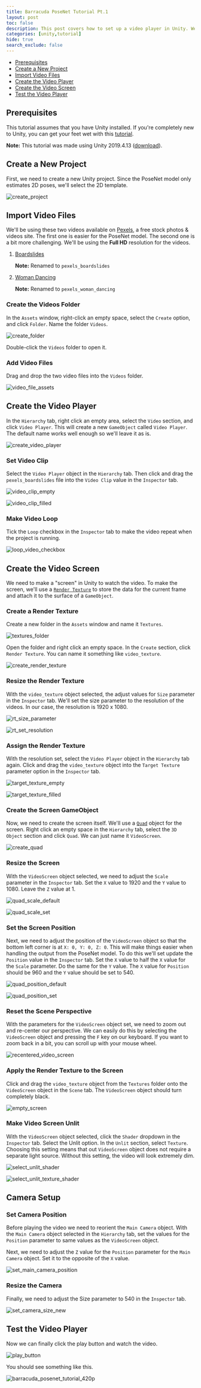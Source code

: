 ```yaml
---
title: Barracuda PoseNet Tutorial Pt.1
layout: post
toc: false
description: This post covers how to set up a video player in Unity. We'll be using the video player to check the performance of the PoseNet model.
categories: [unity,tutorial]
hide: true
search_exclude: false
---
```


* [Prerequisites](#prerequisites)
* [Create a New Project](#create-a-new-project)
* [Import Video Files](#import-video-files)
* [Create the Video Player](#create-the-video-player)
* [Create the Video Screen](#create-the-video-screen)
* [Test the Video Player](#test-the-video-player)

## Prerequisites

This tutorial assumes that you have Unity installed. If you're completely new to Unity, you can get your feet wet with this [tutorial](https://www.youtube.com/watch?v=OR0e-1UBEOU&list=PLB5_EOMkLx_VHKn4IISeNwhlDrb1948ZX&index=3).

**Note:** This tutorial was made using Unity 2019.4.13 ([download](unityhub://2019.4.13f1/518737b1de84)).



## Create a New Project

First, we need to create a new Unity project. Since the PoseNet model only estimates 2D poses, we'll select the 2D template.

![create_project](\images\barracuda-posenet-tutorial\create_project.PNG)

## Import Video Files

We'll be using these two videos available on [Pexels](https://www.pexels.com/), a free stock photos & videos site. The first one is easier for the PoseNet model. The second one is a bit more challenging. We'll be using the **Full HD** resolution for the videos.

1. [Boardslides](https://www.pexels.com/video/two-young-men-doing-a-boardslide-over-a-railing-4824358/)

   **Note:** Renamed to `pexels_boardslides`

2. [Woman Dancing](https://www.pexels.com/video/woman-dancing-2873755/)

   **Note:** Renamed to `pexels_woman_dancing`

### Create the Videos Folder

In the `Assets` window, right-click an empty space, select the `Create` option, and click `Folder`. Name the folder `Videos`.

![create_folder](\images\barracuda-posenet-tutorial\create_folder.PNG)

Double-click the `Videos` folder to open it.

### Add Video Files

Drag and drop the two video files into the `Videos` folder.

![video_file_assets](\images\barracuda-posenet-tutorial\video_file_assets.PNG)



## Create the Video Player

In the `Hierarchy` tab, right click an empty area, select the `Video` section, and click `Video Player`. This will create a new `GameObject` called `Video Player`. The default name works well enough so we'll leave it as is.

![create_video_player](\images\barracuda-posenet-tutorial\create_video_player.PNG)

### Set Video Clip

Select the `Video Player` object in the `Hierarchy` tab. Then click and drag the `pexels_boardslides` file into the `Video Clip` value in the `Inspector` tab.

![video_clip_empty](\images\barracuda-posenet-tutorial\video_clip_empty.png)

![video_clip_filled](\images\barracuda-posenet-tutorial\video_clip_filled.png)

### Make Video Loop

Tick the `Loop` checkbox in the `Inspector` tab to make the video repeat when the project is running.

![loop_video_checkbox](\images\barracuda-posenet-tutorial\loop_video_checkbox.png)



## Create the Video Screen

We need to make a "screen" in Unity to watch the video. To make the screen, we'll use a [`Render Texture`](https://docs.unity3d.com/ScriptReference/RenderTexture.html) to store the data for the current frame and attach it to the surface of a `GameObject`. 

### Create a Render Texture

Create a new folder in the `Assets` window and name it `Textures`.

![textures_folder](\images\barracuda-posenet-tutorial\textures_folder.PNG)

Open the folder and right click an empty space. In the `Create` section, click `Render Texture`. You can name it something like `video_texture`.

![create_render_texture](\images\barracuda-posenet-tutorial\create_render_texture.PNG)

### Resize the Render Texture

With the `video_texture` object selected, the adjust values for `Size` parameter in the `Inspector` tab. We'll set the size parameter to the resolution of the videos. In our case, the resolution is 1920 x 1080.

![rt_size_parameter](\images\barracuda-posenet-tutorial\rt_size_parameter.png)

![rt_set_resolution](\images\barracuda-posenet-tutorial\rt_set_resolution.png)

### Assign the Render Texture

With the resolution set, select the `Video Player` object in the `Hierarchy` tab again. Click and drag the `video_texture` object into the `Target Texture` parameter option in the `Inspector` tab.

![target_texture_empty](\images\barracuda-posenet-tutorial\target_texture_empty.png)

![target_texture_filled](\images\barracuda-posenet-tutorial\target_texture_filled.png)

### Create the Screen GameObject

Now, we need to create the screen itself. We'll use a [`Quad`](https://docs.unity3d.com/Manual/PrimitiveObjects.html) object for the screen. Right click an empty space in the `Hierarchy` tab, select the `3D Object` section and click `Quad`. We can just name it `VideoScreen`.

![create_quad](\images\barracuda-posenet-tutorial\create_quad.PNG)

### Resize the Screen

With the `VideoScreen` object selected, we need to adjust the `Scale` parameter in the `Inspector` tab. Set the `X` value to 1920 and the `Y` value to 1080. Leave the `Z` value at 1.

![quad_scale_default](\images\barracuda-posenet-tutorial\quad_scale_default.png)

![quad_scale_set](\images\barracuda-posenet-tutorial\quad_scale_set.png)

### Set the Screen Position

Next, we need to adjust the position of the `VideoScreen` object so that the bottom left corner is at `X: 0, Y: 0, Z: 0`. This will make things easier when handling the output from the PoseNet model. To do this we'll set update the `Position` value in the `Inspector` tab. Set the `X` value to half the `X` value for the `Scale` parameter. Do the same for the `Y` value. The `X` value for `Position` should be 960 and the `Y` value should be set to 540.

![quad_position_default](\images\barracuda-posenet-tutorial\quad_position_default.png)

![quad_position_set](\images\barracuda-posenet-tutorial\quad_position_set.png)

### Reset the Scene Perspective

With the parameters for the `VideoScreen` object set, we need to zoom out and re-center our perspective. We can easily do this by selecting the `VideoScreen` object and pressing the `F` key on our keyboard. If you want to zoom back in a bit, you can scroll up with your mouse wheel.

![recentered_video_screen](\images\barracuda-posenet-tutorial\recentered_video_screen.PNG)

### Apply the Render Texture to the Screen

Click and drag the `video_texture` object from the `Textures` folder onto the `VideoScreen` object in the `Scene` tab. The `VideoScreen` object should turn completely black.

![empty_screen](\images\barracuda-posenet-tutorial\empty_screen.PNG)

### Make Video Screen Unlit

With the `VideoScreen` object selected, click the `Shader` dropdown in the `Inspector` tab. Select the Unlit option. In the `Unlit` section, select `Texture`. Choosing this setting means that out `VideoScreen` object does not require a separate light source. Without this setting, the video will look extremely dim.

![select_unlit_shader](\images\barracuda-posenet-tutorial\select_unlit_shader.PNG)

![select_unlit_texture_shader](\images\barracuda-posenet-tutorial\select_unlit_texture_shader.PNG)

## Camera Setup

### Set Camera Position

Before playing the video we need to reorient the `Main Camera` object. With the `Main Camera` object selected in the `Hierarchy` tab, set the values for the `Position` parameter to same values as the `VideoScreen` object. 

Next, we need to adjust the `Z` value for the `Position` parameter for the `Main Camera` object. Set it to the opposite of the `X` value.

![set_main_camera_position](\images\barracuda-posenet-tutorial\set_main_camera_position_new.png)

### Resize the Camera

Finally, we need to adjust the Size parameter to 540 in the `Inspector` tab.

![set_camera_size_new](\images\barracuda-posenet-tutorial\set_camera_size_new.png)

## Test the Video Player

Now we can finally click the play button and watch the video.

![play_button](\images\barracuda-posenet-tutorial\play_button.png)

You should see something like this.

![barracuda_posenet_tutorial_420p](\images\barracuda-posenet-tutorial\barracuda_posenet_tutorial_420p.gif)

